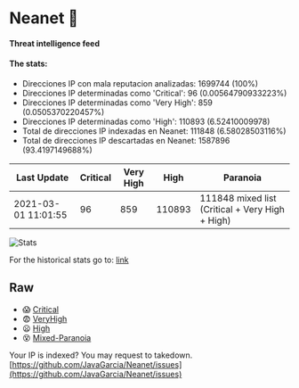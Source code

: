 # Neanet :hocho:
#### Threat intelligence feed
#### The stats:

- Direcciones IP con mala reputacion analizadas: 1699744 (100%)
- Direcciones IP determinadas como 'Critical':  96 (0.00564790933223%)
- Direcciones IP determinadas como 'Very High':  859 (0.0505370220457%)
- Direcciones IP determinadas como 'High':  110893 (6.52410009978)
- Total de direcciones IP indexadas en Neanet:  111848 (6.58028503116%)
- Total de direcciones IP descartadas en Neanet:  1587896 (93.4197149688%)

| Last Update | Critical | Very High | High | Paranoia |
| --- | --- | --- | --- | --- |
| 2021-03-01 11:01:55 | 96 | 859 | 110893 | 111848 mixed list (Critical + Very High + High)|

![Stats](https://docs.google.com/spreadsheets/d/e/2PACX-1vSnaNMIXVabIpDJjufMlzH7poXnshF3mgd8Is1g9ytUEzVsP5my4Trn8f-xkoLLQ38xpL3HtmUexLo6/pubchart?oid=501124687&format=image)

For the historical stats go to: [link](/stats.csv)
## Raw
- :scream: [Critical](https://raw.githubusercontent.com/JavaGarcia/Neanet/master/blacklists/neanet_critical.txt)
- :fearful: [VeryHigh](https://raw.githubusercontent.com/JavaGarcia/Neanet/master/blacklists/neanet_veryHigh.txtt)
- :frowning: [High](https://raw.githubusercontent.com/JavaGarcia/Neanet/master/blacklists/neanet_high.txt)
- :dizzy_face: [Mixed-Paranoia](https://raw.githubusercontent.com/JavaGarcia/Neanet/master/blacklists/neanet_all.txt)


Your IP is indexed? You may request to takedown. [https://github.com/JavaGarcia/Neanet/issues](https://github.com/JavaGarcia/Neanet/issues)


































































































































































































































































































































































































































































































































































































































































































































































































































































































































































































































































































































































































































































































































































































































































































































































































































































































































































































































































































































































































































































































































































































































































































































































































































































































































































































































































































































































































































































































































































































































































































































































































































































































































































































































































































































































































































































































































































































































































































































































































































































































































































































































































































































































































































































































































































































































































































































